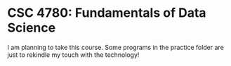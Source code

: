 # CSC 4780: Fundamentals of Data Science

I am planning to take this course. Some programs in the practice folder are just to rekindle my touch with the technology! 

